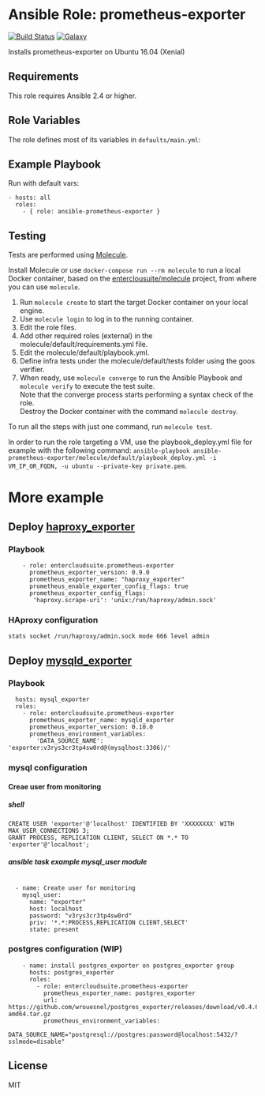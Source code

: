 Ansible Role: prometheus-exporter 
======================================

[![Build Status](https://travis-ci.org/entercloudsuite/ansible-prometheus-exporter.svg?branch=master)](https://travis-ci.org/entercloudsuite/ansible-prometheus-exporter)
[![Galaxy](https://img.shields.io/badge/galaxy-entercloudsuite.prometheus-exporter-blue.svg?style=flat-square)](https://galaxy.ansible.com/entercloudsuite/prometheus-exporter)  

Installs prometheus-exporter on Ubuntu 16.04 (Xenial)

## Requirements

This role requires Ansible 2.4 or higher.

## Role Variables

The role defines most of its variables in `defaults/main.yml`:

## Example Playbook

Run with default vars:

    - hosts: all
      roles:
        - { role: ansible-prometheus-exporter }

## Testing

Tests are performed using [Molecule](http://molecule.readthedocs.org/en/latest/).

Install Molecule or use `docker-compose run --rm molecule` to run a local Docker container, based on the [enterclousuite/molecule](https://hub.docker.com/r/fminzoni/molecule/) project, from where you can use `molecule`.

1. Run `molecule create` to start the target Docker container on your local engine.  
2. Use `molecule login` to log in to the running container.  
3. Edit the role files.  
4. Add other required roles (external) in the molecule/default/requirements.yml file.  
5. Edit the molecule/default/playbook.yml.  
6. Define infra tests under the molecule/default/tests folder using the goos verifier.  
7. When ready, use `molecule converge` to run the Ansible Playbook and `molecule verify` to execute the test suite.  
Note that the converge process starts performing a syntax check of the role.  
Destroy the Docker container with the command `molecule destroy`.   

To run all the steps with just one command, run `molecule test`. 

In order to run the role targeting a VM, use the playbook_deploy.yml file for example with the following command: `ansible-playbook ansible-prometheus-exporter/molecule/default/playbook_deploy.yml -i VM_IP_OR_FQDN, -u ubuntu --private-key private.pem`.

# More example
## Deploy [haproxy_exporter](https://github.com/prometheus/haproxy_exporter)


### Playbook

```
    - role: entercloudsuite.prometheus-exporter
      prometheus_exporter_version: 0.9.0
      prometheus_exporter_name: "haproxy_exporter"
      prometheus_enable_exporter_config_flags: true
      prometheus_exporter_config_flags:
       'haproxy.scrape-uri': 'unix:/run/haproxy/admin.sock'
```

### HAproxy configuration 

```
stats socket /run/haproxy/admin.sock mode 666 level admin
```

## Deploy [mysqld_exporter](https://github.com/prometheus/mysqld_exporter)

### Playbook

```
  hosts: mysql_exporter
  roles:
    - role: entercloudsuite.prometheus-exporter
      prometheus_exporter_name: mysqld_exporter
      prometheus_exporter_version: 0.10.0
      prometheus_environment_variables:
        'DATA_SOURCE_NAME': 'exporter:v3rys3cr3tp4sw0rd@(mysqlhost:3306)/'
```

### mysql configuration

#### Creae user from monitoring
##### shell

```
CREATE USER 'exporter'@'localhost' IDENTIFIED BY 'XXXXXXXX' WITH MAX_USER_CONNECTIONS 3;
GRANT PROCESS, REPLICATION CLIENT, SELECT ON *.* TO 'exporter'@'localhost';
```

##### ansible task example mysql_user module

```

  - name: Create user for monitoring
    mysql_user:
      name: "exporter"
      host: localhost
      password: "v3rys3cr3tp4sw0rd"
      priv: '*.*:PROCESS,REPLICATION CLIENT,SELECT'
      state: present

```

### postgres configuration (WIP)

```
    - name: install postgres_exporter on postgres_exporter group
      hosts: postgres_exporter
      roles:
        - role: entercloudsuite.prometheus-exporter
          prometheus_exporter_name: postgres_exporter
          url: https://github.com/wrouesnel/postgres_exporter/releases/download/v0.4.6/postgres_exporter_v0.4.6_linux-amd64.tar.gz
          prometheus_environment_variables:
            DATA_SOURCE_NAME="postgresql://postgres:password@localhost:5432/?sslmode=disable"
```

## License

MIT

